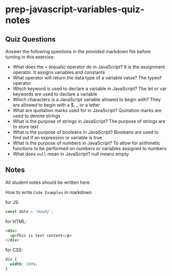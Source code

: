 # prep-javascript-variables-quiz-notes

## Quiz Questions

Answer the following questions in the provided markdown file before turning in this exercise:

- What does the `=` (equals) operator do in JavaScript?
It is the assignment operator. It assigns variables and constants
- What operator will return the data type of a variable value?
The typeof operator
- Which keyword is used to declare a variable in JavaScript?
The let or var keywords are used to declare a variable
- Which characters is a JavaScript variable allowed to begin with?
They are allowed to begin with a $, _ or a letter
- What are quotation marks used for in JavaScript?
Quotation marks are used to denote strings
- What is the purpose of strings in JavaScript?
The purpose of strings are to store text
- What is the purpose of booleans in JavaScript?
Booleans are used to find out if an expression or variable is true
- What is the purpose of numbers in JavaScript?
To allow for arithmetic functions to be performed on numbers or variables assigned to numbers
- What does `null` mean in JavaScript?
null means empty
## Notes

All student notes should be written here.

How to write `Code Examples` in markdown

for JS:

```javascript
const data = 'Howdy';
```

for HTML:

```html
<div>
  <p>This is text content</p>
</div>
```

for CSS:

```css
div {
  width: 100%;
}
```
